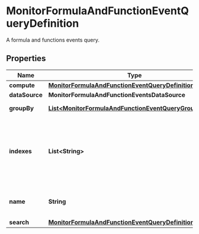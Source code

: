 # MonitorFormulaAndFunctionEventQueryDefinition

A formula and functions events query.

## Properties

| Name           | Type                                                                                                                | Description                                                                                              | Notes      |
| -------------- | ------------------------------------------------------------------------------------------------------------------- | -------------------------------------------------------------------------------------------------------- | ---------- |
| **compute**    | [**MonitorFormulaAndFunctionEventQueryDefinitionCompute**](MonitorFormulaAndFunctionEventQueryDefinitionCompute.md) |                                                                                                          |
| **dataSource** | **MonitorFormulaAndFunctionEventsDataSource**                                                                       |                                                                                                          |
| **groupBy**    | [**List&lt;MonitorFormulaAndFunctionEventQueryGroupBy&gt;**](MonitorFormulaAndFunctionEventQueryGroupBy.md)         | Group by options.                                                                                        | [optional] |
| **indexes**    | **List&lt;String&gt;**                                                                                              | An array of index names to query in the stream. Omit or use &#x60;[]&#x60; to query all indexes at once. | [optional] |
| **name**       | **String**                                                                                                          | Name of the query for use in formulas.                                                                   |
| **search**     | [**MonitorFormulaAndFunctionEventQueryDefinitionSearch**](MonitorFormulaAndFunctionEventQueryDefinitionSearch.md)   |                                                                                                          | [optional] |
